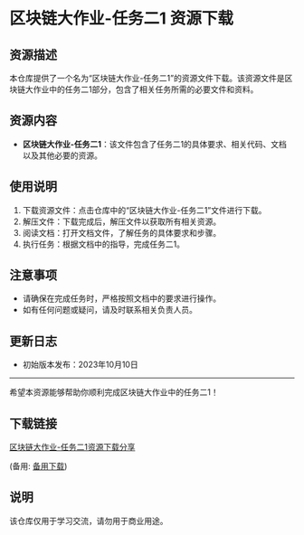 # 区块链大作业-任务二1 资源下载

## 资源描述

本仓库提供了一个名为“区块链大作业-任务二1”的资源文件下载。该资源文件是区块链大作业中的任务二1部分，包含了相关任务所需的必要文件和资料。

## 资源内容

- **区块链大作业-任务二1**：该文件包含了任务二1的具体要求、相关代码、文档以及其他必要的资源。

## 使用说明

1. 下载资源文件：点击仓库中的“区块链大作业-任务二1”文件进行下载。
2. 解压文件：下载完成后，解压文件以获取所有相关资源。
3. 阅读文档：打开文档文件，了解任务的具体要求和步骤。
4. 执行任务：根据文档中的指导，完成任务二1。

## 注意事项

- 请确保在完成任务时，严格按照文档中的要求进行操作。
- 如有任何问题或疑问，请及时联系相关负责人员。

## 更新日志

- 初始版本发布：2023年10月10日

---

希望本资源能够帮助你顺利完成区块链大作业中的任务二1！

## 下载链接
[区块链大作业-任务二1资源下载分享](https://pan.quark.cn/s/1a809f3cba61) 

(备用: [备用下载](https://pan.baidu.com/s/1JJ4EzeG_sx-zcj34DdIs6w?pwd=1234))

## 说明

该仓库仅用于学习交流，请勿用于商业用途。
